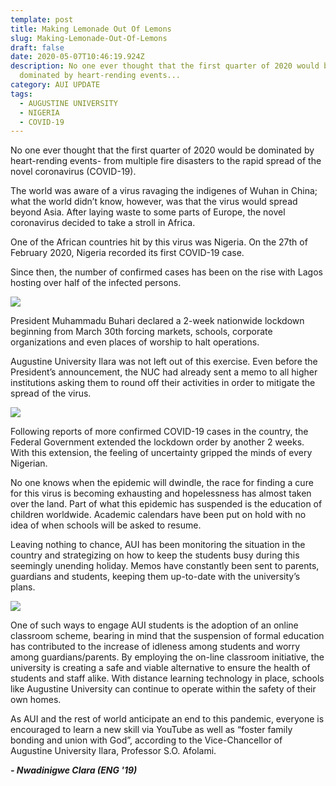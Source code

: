 ```yaml
---
template: post
title: Making Lemonade Out Of Lemons
slug: Making-Lemonade-Out-Of-Lemons
draft: false
date: 2020-05-07T10:46:19.924Z
description: No one ever thought that the first quarter of 2020 would be
  dominated by heart-rending events...
category: AUI UPDATE
tags:
  - AUGUSTINE UNIVERSITY
  - NIGERIA
  - COVID-19
---
```

No one ever thought that the first quarter of 2020 would be dominated by heart-rending events- from multiple fire disasters to the rapid spread of the novel coronavirus (COVID-19).  

The world was aware of a virus ravaging the indigenes of Wuhan in China; what the world didn’t know, however, was that the virus would spread beyond Asia. After laying waste to some parts of Europe, the novel coronavirus decided to take a stroll in Africa.  

One of the African countries hit by this virus was Nigeria. On the 27th of February 2020, Nigeria recorded its first COVID-19 case.  

Since then, the number of confirmed cases has been on the rise with Lagos hosting over half of the infected persons.

![](/media/img_20200507_183003-1-.jpg)

President Muhammadu Buhari declared a 2-week nationwide lockdown beginning from March 30th forcing markets, schools, corporate organizations and even places of worship to halt operations. 

Augustine University Ilara was not left out of this exercise. Even before the President’s announcement, the NUC had already sent a memo to all higher institutions asking them to round off their activities in order to mitigate the spread of the virus.  

![](/media/20200424_103806-1-.jpg)

Following reports of more confirmed COVID-19 cases in the country, the Federal Government extended the lockdown order by another 2 weeks. With this extension, the feeling of uncertainty gripped the minds of every Nigerian.  

No one knows when the epidemic will dwindle, the race for finding a cure for this virus is becoming exhausting and hopelessness has almost taken over the land. Part of what this epidemic has suspended is the education of children worldwide. Academic calendars have been put on hold with no idea of when schools will be asked to resume.  

Leaving nothing to chance, AUI has been monitoring the situation in the country and strategizing on how to keep the students busy during this seemingly unending holiday. Memos have constantly been sent to parents, guardians and students, keeping them up-to-date with the university’s plans.  

![](/media/20200424_104259-1-.jpg)

One of such ways to engage AUI students is the adoption of an online classroom scheme, bearing in mind that the suspension of formal education has contributed to the increase of idleness among students and worry among guardians/parents. By employing the on-line classroom initiative, the university is creating a safe and viable alternative to ensure the health of students and staff alike. With distance learning technology in place, schools like Augustine University can continue to operate within the safety of their own homes.  

As AUI and the rest of world anticipate an end to this pandemic, everyone is encouraged to learn a new skill via YouTube as well as “foster family bonding and union with God”, according to the Vice-Chancellor of Augustine University Ilara, Professor S.O. Afolami.   

***\- Nwadinigwe Clara (ENG '19)***